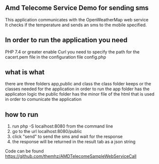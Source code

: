 Amd Telecome Service Demo for sending sms
-------------------------------------------
This application communicates with the OpenWeatherMap web service  
It checks if the temperature and sends an sms to the mobile specified. 

In order to run the application you need 
-------------------------------------------
PHP 7.4 or greater
enable Curl 
you need to specify the path for the cacert.pem file in the configuration file config.php

what is what
-------------------------------------------
there are three folders app,public and class
the class folder keeps or the classes needed for the application in order to run
the app folder has the applicaton logic
the public folder has the minor file of the html that is used in order to comunicate the application


how to run
-------------------------------------------
1. run php -S localhost:8080 from the command line 
2. go to the url localhost:8080/public
3. click "send" to send the sms and wait for the response
4. the response will be returned in the result tab as a json string

Code can be found https://github.com/themhz/AMDTelecomeSampleWebServiceCall